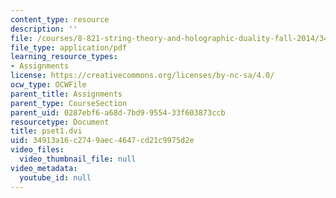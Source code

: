 ```yaml
---
content_type: resource
description: ''
file: /courses/8-821-string-theory-and-holographic-duality-fall-2014/34913a16c2749aec4647cd21c9975d2e_MIT8_821F14_pset1.pdf
file_type: application/pdf
learning_resource_types:
- Assignments
license: https://creativecommons.org/licenses/by-nc-sa/4.0/
ocw_type: OCWFile
parent_title: Assignments
parent_type: CourseSection
parent_uid: 0287ebf6-a68d-7bd9-9554-33f603873ccb
resourcetype: Document
title: pset1.dvi
uid: 34913a16-c274-9aec-4647-cd21c9975d2e
video_files:
  video_thumbnail_file: null
video_metadata:
  youtube_id: null
---
```

